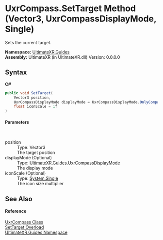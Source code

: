 # UxrCompass.SetTarget Method (Vector3, UxrCompassDisplayMode, Single)
 

Sets the current target.

**Namespace:**&nbsp;<a href="N_UltimateXR_Guides">UltimateXR.Guides</a><br />**Assembly:**&nbsp;UltimateXR (in UltimateXR.dll) Version: 0.0.0.0

## Syntax

**C#**<br />
``` C#
public void SetTarget(
	Vector3 position,
	UxrCompassDisplayMode displayMode = UxrCompassDisplayMode.OnlyCompass,
	float iconScale = 1f
)
```


#### Parameters
&nbsp;<dl><dt>position</dt><dd>Type: Vector3<br />The target position</dd><dt>displayMode (Optional)</dt><dd>Type: <a href="T_UltimateXR_Guides_UxrCompassDisplayMode">UltimateXR.Guides.UxrCompassDisplayMode</a><br />The display mode</dd><dt>iconScale (Optional)</dt><dd>Type: <a href="https://docs.microsoft.com/dotnet/api/system.single" target="_blank" rel="noopener noreferrer">System.Single</a><br />The icon size multiplier</dd></dl>

## See Also


#### Reference
<a href="T_UltimateXR_Guides_UxrCompass">UxrCompass Class</a><br /><a href="Overload_UltimateXR_Guides_UxrCompass_SetTarget">SetTarget Overload</a><br /><a href="N_UltimateXR_Guides">UltimateXR.Guides Namespace</a><br />
